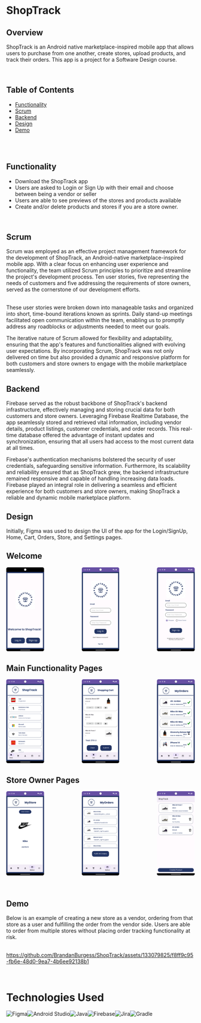 # ShopTrack

## Overview
ShopTrack is an Android native marketplace-inspired mobile app that allows users to purchase from one another, create stores, upload products, and track their orders. This app is a project for a Software Design course.

</br>

## Table of Contents
- [Functionality](#functionality)
- [Scrum](#srum)
- [Backend](#backend)
- [Design](#design)
- [Demo](#Demo)

</br>
</br>






## Functionality

- Download the ShopTrack app
- Users are asked to Login or Sign Up with their email and choose between being a vendor or seller
- Users are able to see previews of the stores and products available
- Create and/or delete products and stores if you are a store owner.

</br>


## Scrum
Scrum was employed as an effective project management framework for the development of ShopTrack, an Android-native marketplace-inspired mobile app. With a clear focus on enhancing user experience and functionality, the team utilized Scrum principles to prioritize and streamline the project's development process. Ten user stories, five representing the needs of customers and five addressing the requirements of store owners, served as the cornerstone of our development efforts.

<br>
These user stories were broken down into manageable tasks and organized into short, time-bound iterations known as sprints. Daily stand-up meetings facilitated open communication within the team, enabling us to promptly address any roadblocks or adjustments needed to meet our goals. 
<br>

The iterative nature of Scrum allowed for flexibility and adaptability, ensuring that the app's features and functionalities aligned with evolving user expectations. By incorporating Scrum, ShopTrack was not only delivered on time but also provided a dynamic and responsive platform for both customers and store owners to engage with the mobile marketplace seamlessly.
</br>

## Backend

Firebase served as the robust backbone of ShopTrack's backend infrastructure, effectively managing and storing crucial data for both customers and store owners. Leveraging Firebase Realtime Database, the app seamlessly stored and retrieved vital information, including vendor details, product listings, customer credentials, and order records. This real-time database offered the advantage of instant updates and synchronization, ensuring that all users had access to the most current data at all times. 
<br>

Firebase's authentication mechanisms bolstered the security of user credentials, safeguarding sensitive information. Furthermore, its scalability and reliability ensured that as ShopTrack grew, the backend infrastructure remained responsive and capable of handling increasing data loads. Firebase played an integral role in delivering a seamless and efficient experience for both customers and store owners, making ShopTrack a reliable and dynamic mobile marketplace platform.

## Design
Initially, Figma was used to design the UI of the app for the Login/SignUp, Home, Cart, Orders, Store, and Settings pages.

<h2>Welcome</h2>
<p align="center">
<img src="images/Welcome.png" align="left" height=20% width=20% alt="Start Page"> 
<img src="images/Login.png" height=40% width=20% alt="Login Page"> 
<img src="images/SignUp.png" align="right" height=40% width=20% alt="SignUp">
</p>

<h2>Main Functionality Pages</h2>
<p align="center">
<img src="images/Home.png" align="left" height=40% width=20% alt="Home Page"> 
<img src="images/Cart.png" height=40% width=20% alt="Cart Page"> 
<img src="images/Orders.png" align="right" height=40% width=20% alt="Order Page">
</p>

<h2>Store Owner Pages</h2>
<p align="center">
<img src="images/MyStore1.png" align="left" height=40% width=20% alt="MyStore"> 
<img src="images/MyOrdersOwner.png" height=40% width=20% alt="Owner Orders"> 
<img src="images/ProductManagement.png" align="right" height=40% width=20% alt="Product Management">
</p>


</br>

## Demo
Below is an example of creating a new store as a vendor, ordering from that store as a user and fulfilling the order from the vendor side. Users are able to order from multiple stores without placing order tracking functionality at risk. <br>
<br>

https://github.com/BrandanBurgess/ShopTrack/assets/133079825/f8ff9c95-fb6e-48d0-9ea7-4b6ee92138b1



</br>

<h1>Technologies Used</h1>

![Figma](https://img.shields.io/badge/figma-%23F24E1E.svg?style=for-the-badge&logo=figma&logoColor=white)![Android Studio](https://img.shields.io/badge/Android%20Studio-3DDC84.svg?style=for-the-badge&logo=android-studio&logoColor=white)![Java](https://img.shields.io/badge/java-%23ED8B00.svg?style=for-the-badge&logo=openjdk&logoColor=white)![Firebase](https://img.shields.io/badge/Firebase-039BE5?style=for-the-badge&logo=Firebase&logoColor=white)![Jira](https://img.shields.io/badge/jira-%230A0FFF.svg?style=for-the-badge&logo=jira&logoColor=white)![Gradle](https://img.shields.io/badge/Gradle-02303A.svg?style=for-the-badge&logo=Gradle&logoColor=white)
